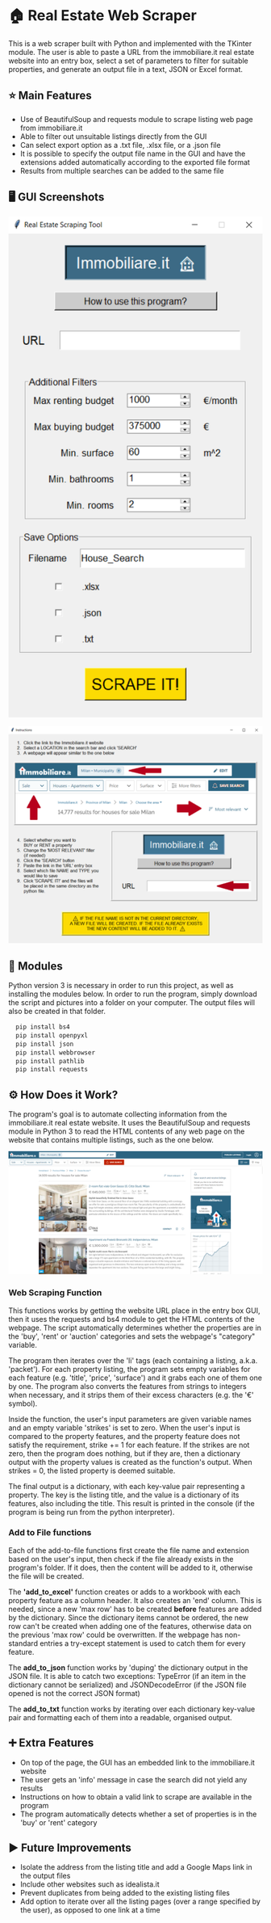 
# 🏠 Real Estate Web Scraper

This is a web scraper built with Python and implemented with the TKinter module. 
The user is able to paste a URL from the immobiliare.it real estate website into an entry box,
select a set of parameters to filter for suitable properties, and generate an output file 
in a text, JSON or Excel format. 

## ⭐ Main Features

- Use of BeautifulSoup and requests module to scrape listing web page from immobiliare.it
- Able to filter out unsuitable listings directly from the GUI 
- Can select export option as a .txt file, .xlsx file, or a .json file
- It is possible to specify the output file name in the GUI and have the extensions added automatically according to the exported file format
- Results from multiple searches can be added to the same file 




## 🖥 GUI Screenshots

![main_page](images/main_page.png)

![instructions_page](images/instructions_page.png)
## 🧱 Modules

Python version 3 is necessary in order to run this project, as well as installing the
modules below. In order to run the program, simply download the script and pictures 
into a folder on your computer. The output files will also be created in that folder.

```bash
  pip install bs4
  pip install openpyxl
  pip install json
  pip install webbrowser
  pip install pathlib
  pip install requests
```
    
## ⚙ How Does it Work?

The program's goal is to automate collecting information from the immobiliare.it
real estate website. It uses the BeautifulSoup and requests module in Python 3 to 
read the HTML contents of any web page on the website that contains multiple listings, 
such as the one below.

![example_lisitng_page](images/example_lisitng_page.png)

### Web Scraping Function

This functions works by getting the website URL place in the entry box GUI, then it uses
the requests and bs4 module to get the HTML contents of the webpage. The script
automatically determines whether the properties are in the 'buy', 'rent' or 'auction' categories
and sets the webpage's "category" variable. 

The program then iterates over the 'li' tags (each containing a listing, a.k.a. 'packet').
For each property listing, the program sets empty variables for each feature (e.g. 'title', 'price',
'surface') and it grabs each one of them one by one. The program also converts the features
from strings to integers when necessary, and it strips them of their excess characters (e.g.
the '€' symbol).

Inside the function, the user's input parameters are given variable names and an empty variable
'strikes' is set to zero. When the user's input is compared to the property features, and the
property feature does not satisfy the requirement, strike += 1 for each feature. If the 
strikes are not zero, then the program does nothing, but if they are, then a dictionary 
output with the property values is created as the function's output. When strikes = 0, the
listed property is deemed suitable. 

The final output is a dictionary, with each key-value pair representing a property.
The key is the listing title, and the value is a dictionary of its features, also including 
the title. This result is printed in the console (if the program is being run from the 
python interpreter).

### Add to File functions

Each of the add-to-file functions first create the file name and extension based on the
user's input, then check if the file already exists in the program's folder. If it does, 
then the content will be added to it, otherwise the file will be created.

The **'add_to_excel'** function creates or adds to a workbook with each property feature as a 
column header. It also creates an 'end' column. This is needed, since a new 'max row' has to
be created **before** features are added by the dictionary. Since the dictionary items cannot
be ordered, the new row can't be created when adding one of the features, otherwise data on 
the previous 'max row' could be overwritten. If the webpage has non-standard entries a 
try-except statement is used to catch them for every feature. 

The **add_to_json** function works by 'duping' the dictionary output in the JSON file. It is
able to catch two exceptions: TypeError (if an item in the dictionary cannot be serialized) 
and JSONDecodeError (if the JSON file opened is not the correct JSON format)

The **add_to_txt** function works by iterating over each dictionary key-value pair and
formatting each of them into a readable, organised output. 
## ➕ Extra Features

- On top of the page, the GUI has an embedded link to the immobiliare.it website
- The user gets an 'info' message in case the search did not yield any results
- Instructions on how to obtain a valid link to scrape are available in the program
- The program automatically detects whether a set of properties is in the 'buy' or 'rent' category


## ▶ Future Improvements

- Isolate the address from the listing title and add a Google Maps link in the output files
- Include other websites such as idealista.it 
- Prevent duplicates from being added to the existing listing files
- Add option to iterate over all the listing pages (over a range specified by the user), as opposed to one link at a time

